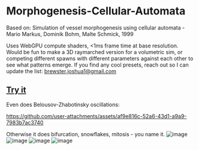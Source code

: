 # Morphogenesis-Cellular-Automata
Based on: Simulation of vessel morphogenesis using cellular automata - Mario Markus, Dominik Bohm, Malte Schmick, 1999

Uses WebGPU compute shaders, <1ms frame time at base resolution. Would be fun to make a 3D raymarched version for a volumetric sim, or competing different spawns with different parameters against each other to see what patterns emerge. If you find any cool presets, reach out so I can update the list: brewster.joshua1@gmail.com

## [Try it](https://codepen.io/mootytootyfrooty/pen/OPVxPxp)

Even does Belousov-Zhabotinsky oscillations: 


https://github.com/user-attachments/assets/af9e816c-52a6-43d1-a9a9-7983b7ac3740



Otherwise it does bifurcation, snowflakes, mitosis - you name it. 
![image](https://github.com/user-attachments/assets/ed39406c-4a3a-4649-9145-d33a675cc640)
![image](https://github.com/user-attachments/assets/5137fa3f-4761-4865-85a9-a7629c3bb4fb)
![image](https://github.com/user-attachments/assets/d831beea-06e2-42c1-93d8-f8e5df4bf558)
![image](https://github.com/user-attachments/assets/df41e193-1307-43c9-ad2c-196c7162748f)





